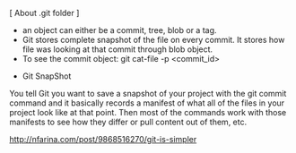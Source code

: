 [ About .git folder ]

 - an object can either be a commit, tree, blob or a tag.
 - Git stores complete snapshot of the file on every commit. It stores how file was looking at that commit through blob object.
-  To see the commit object: git cat-file -p <commit_id>
 
 
 * Git SnapShot
 
 You tell Git you want to save a snapshot of your project with the git commit command and it basically records a manifest of what all of the files in your project look like at that point. Then most of the commands work with those manifests to see how they differ or pull content out of them, etc.
 
 http://nfarina.com/post/9868516270/git-is-simpler




